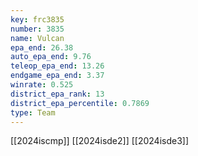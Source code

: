 ```yaml
---
key: frc3835
number: 3835
name: Vulcan
epa_end: 26.38
auto_epa_end: 9.76
teleop_epa_end: 13.26
endgame_epa_end: 3.37
winrate: 0.525
district_epa_rank: 13
district_epa_percentile: 0.7869
type: Team
---
```

[[2024iscmp]]
[[2024isde2]]
[[2024isde3]]
